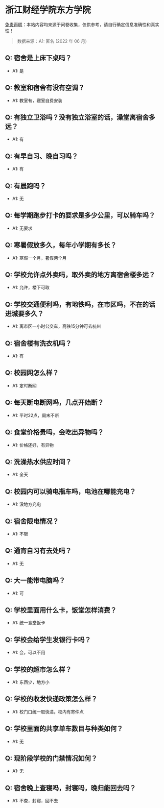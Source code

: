 # 浙江财经学院东方学院

[免责声明](https://colleges.chat/#_3)：本站内容均来源于问卷收集，仅供参考，请自行确定信息准确性和真实性！

> 数据来源：A1: 匿名 (2022 年 06 月)

## Q: 宿舍是上床下桌吗？

- A1: 是

## Q: 教室和宿舍有没有空调？

- A1: 教室有，寝室自费安装

## Q: 有独立卫浴吗？没有独立浴室的话，澡堂离宿舍多远？

- A1: 有

## Q: 有早自习、晚自习吗？

- A1: 有

## Q: 有晨跑吗？

- A1: 无

## Q: 每学期跑步打卡的要求是多少公里，可以骑车吗？

- A1: 无要求

## Q: 寒暑假放多久，每年小学期有多长？

- A1: 寒假一个月，暑假两个月

## Q: 学校允许点外卖吗，取外卖的地方离宿舍楼多远？

- A1: 允许，楼下可取

## Q: 学校交通便利吗，有地铁吗，在市区吗，不在的话进城要多久？

- A1: 离市区一小时公交车，高铁15分钟可去杭州

## Q: 宿舍楼有洗衣机吗？

- A1: 有

## Q: 校园网怎么样？

- A1: 定时断网

## Q: 每天断电断网吗，几点开始断？

- A1: 平时22点，周末不断

## Q: 食堂价格贵吗，会吃出异物吗？

- A1: 价格还好，有异物

## Q: 洗澡热水供应时间？

- A1: 全天

## Q: 校园内可以骑电瓶车吗，电池在哪能充电？

- A1: 没地方充电

## Q: 宿舍限电情况？

- A1: 不限

## Q: 通宵自习有去处吗？

- A1: 无

## Q: 大一能带电脑吗？

- A1: 可

## Q: 学校里面用什么卡，饭堂怎样消费？

- A1: 统一食堂饭卡

## Q: 学校会给学生发银行卡吗？

- A1: 会，可以不用

## Q: 学校的超市怎么样？

- A1: 东西少，地方小

## Q: 学校的收发快递政策怎么样？

- A1: 校门口统一取快递，校内有寄件点

## Q: 学校里面的共享单车数目与种类如何？

- A1: 无

## Q: 现阶段学校的门禁情况如何？

- A1: 无

## Q: 宿舍晚上查寝吗，封寝吗，晚归能回去吗？

- A1: 不查，封寝，回不去

